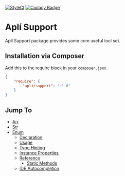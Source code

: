 [![StyleCI](https://github.styleci.io/repos/140114775/shield?branch=master)](https://github.styleci.io/repos/140114775)
[![Codacy Badge](https://api.codacy.com/project/badge/Grade/02b5b36f35cd4fa18b0e0d292a3f4f65)](https://www.codacy.com/app/mandrade.danilo/apli-support?utm_source=github.com&amp;utm_medium=referral&amp;utm_content=dmandrade/apli-support&amp;utm_campaign=Badge_Grade)

# Aplí Support
       
Aplí Support package provides some core useful tool set.

## Installation via Composer

Add this to the require block in your `composer.json`.

``` json
{
    "require": {
        "apli/support": "~1.0"
    }
}
```

## Jump To

* [Arr](docs/arr.md)
* [Str](docs/str.md)
* [Enum](docs/enum.md)
   * [Declaration](docs/enum.md#declaration)
    * [Usage](docs/enum.md#usage)
    * [Type Hinting](docs/enum.md#type-hinting)
    * [Instance Properties](docs/enum.md#instance-properties)
    * [Reference](docs/enum.md#reference)
        * [Static Methods](docs/enum.md#static-methods)
    * [IDE Autocompletion](docs/enum.md#ide-autocompletion)
